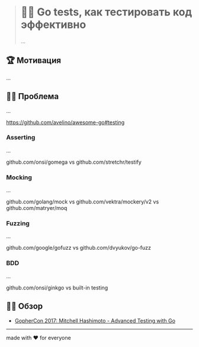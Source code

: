 > # 👨‍🏫 Go tests, как тестировать код эффективно
>
> ...

## 🏆 Мотивация

...

## 🤦‍♂️ Проблема

...

https://github.com/avelino/awesome-go#testing

### Asserting

...

github.com/onsi/gomega vs github.com/stretchr/testify

### Mocking

...

github.com/golang/mock vs github.com/vektra/mockery/v2 vs github.com/matryer/moq

### Fuzzing

...

github.com/google/gofuzz vs github.com/dvyukov/go-fuzz

### BDD

...

github.com/onsi/ginkgo vs built-in testing

## 🕵️‍♂️ Обзор

- [GopherCon 2017: Mitchell Hashimoto - Advanced Testing with Go](https://youtu.be/8hQG7QlcLBk)

---

made with ❤️ for everyone

